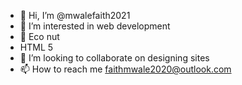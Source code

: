 - 👋 Hi, I’m @mwalefaith2021
- 👀 I’m interested in web development
- 🌱 Eco nut
- HTML 5
- 💞️ I’m looking to collaborate on designing sites
- 📫 How to reach me faithmwale2020@outlook.com

<!---
mwalefaith2021/mwalefaith2021 is a ✨ special ✨ repository because its `README.md` (this file) appears on your GitHub profile.
You can click the Preview link to take a look at your changes.
--->

